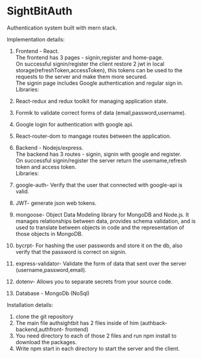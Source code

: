 # SightBitAuth

Authentication system built with mern stack.

Implementation details:

1. Frontend - React.<br />
The frontend has 3 pages - signin,register and home-page.<br />
On successful signin/register the client restore 2 jwt in local storage(refreshToken,accessToken), this tokens can be used to the requests to the server and make them more secured.<br />
The signin page includes Google authentication and regular sign in.<br />
Libraries:<br />
1. React-redux and redux toolkit for managing application state.<br />
2. Formik to validate correct forms of data (email,password,username).<br />
3. Google login for authentication with google api.<br />
4. React-router-dom to mangage routes between the application.<br />

2. Backend - Nodejs/express.<br />
The backend has 3 routes - signin, signin with google and register.<br />
On successful signin/register the server return the username,refresh token and access token.<br />
Libraries:<br />
1. google-auth- Verify that the user that connected with google-api is valid.<br />
2. JWT- generate json web tokens.<br />
3. mongoose- Object Data Modeling library for MongoDB and Node.js. It manages relationships between data, provides schema validation, and is used to translate between objects in code and the representation of those objects in MongoDB.<br />
4. bycrpt- For hashing the user passwords and store it on the db, also verify that the password is correct on signin.<br />
5. express-validator- Validate the form of data that sent over the server (username,password,email).<br />
6. dotenv- Allows you to separate secrets from your source code.<br />

3. Database - MongoDb (NoSql)<br />

Installation details:<br />
1. clone the git repository<br />
2. The main file authsightbit has 2 files inside of him (authback- backend,authfront- frontend)<br />
3. You need directory to each of those 2 files and run npm install to download the packages.<br />
4. Write npm start in each directory to start the server and the client.<br />


